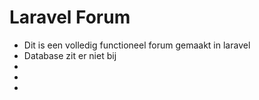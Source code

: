 # Laravel Forum
- Dit is een volledig functioneel forum gemaakt in laravel
- Database zit er niet bij
- 
- 
- 
